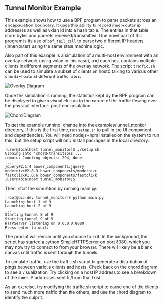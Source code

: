 ## Tunnel Monitor Example

This example shows how to use a BPF program to parse packets across an
encapsulation boundary. It uses this ability to record inner+outer ip addresses
as well as vxlan id into a hash table. The entries in that table store bytes
and packets received/transmitted. One novel part of this program is its use of
`bpf_tail_call` to parse two different IP headers (inner/outer) using the same
state machine logic.

Also part of this example is a simulation of a multi-host environment with an
overlay network (using vxlan in this case), and each host contains multiple
clients in different segments of the overlay network. The script `traffic.sh`
can be used to simulate a subset of clients on host0 talking to various other
clients+hosts at different traffic rates.

![Overlay Diagram](vxlan.jpg)

Once the simulation is running, the statistics kept by the BPF program can be
displayed to give a visual clue as to the nature of the traffic flowing over
the physical interface, post-encapsulation.

![Chord Diagram](chord.png)

To get the example running, change into the examples/tunnel_monitor directory.
If this is the first time, run `setup.sh` to pull in the UI component and
dependencies. You will need nodejs+npm installed on the system to run this, but
the setup script will only install packages in the local directory.

```
[user@localhost tunnel_monitor]$ ./setup.sh
Cloning into 'chord-transitions'...
remote: Counting objects: 294, done.
...
jquery#2.1.4 bower_components/jquery
modernizr#2.8.3 bower_components/modernizr
fastclick#1.0.6 bower_components/fastclick
[user@localhost tunnel_monitor]$
```

Then, start the simulation by running main.py:

```
[root@bcc-dev tunnel_monitor]# python main.py
Launching host 1 of 9
Launching host 2 of 9
...
Starting tunnel 8 of 9
Starting tunnel 9 of 9
HTTPServer listening on 0.0.0.0:8080
Press enter to quit:
```

The prompt will remain until you choose to exit. In the background, the script
has started a python SimpleHTTPServer on port 8080, which you may now try to
connect to from your browser. There will likely be a blank canvas until traffic
is sent through the tunnels.

To simulate traffic, use the traffic.sh script to generate a distribution of
pings between various clients and hosts. Check back on the chord diagram to
see a visualization. Try clicking on a host IP address to see a breakdown of
the inner IP addresses sent to/from that host.

As an exercise, try modifying the traffic.sh script to cause one of the clients
to send much more traffic than the others, and use the chord diagram to identify
the culprit.
